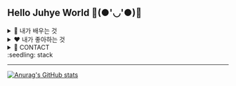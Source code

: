 ## Hello Juhye World 🌻(●'◡'●)🌻

<details>
<summary>
  👀 내가 배우는 것
</summary>
  <br>
  
![](https://img.shields.io/badge/HTML-239120?style=for-the-badge&logo=html5&logoColor=white)
![](https://img.shields.io/badge/JavaScript-F7DF1E?style=for-the-badge&logo=JavaScript&logoColor=white)
![](https://img.shields.io/badge/C%23-239120?style=for-the-badge&logo=c-sharp&logoColor=white)
![](https://img.shields.io/badge/Python-3776AB?style=for-the-badge&logo=python&logoColor=white)
</details>

<details>
<summary>
  ❤ 내가 좋아하는 것
    
</summary>
  <br>
  
  ![](https://img.shields.io/badge/Netflix-E50914?style=for-the-badge&logo=netflix&logoColor=white)
  ![](https://img.shields.io/badge/YouTube-FF0000?style=for-the-badge&logo=youtube&logoColor=white)
</details>

<details>
<summary>
  📱 CONTACT
  
</summary>
  <br>

  ![GITHUB](https://img.shields.io/badge/GitHub-100000?style=for-the-badge&logo=github&logoColor=white)
  ![](https://img.shields.io/badge/Gmail-D14836?style=for-the-badge&logo=gmail&logoColor=white)
  ![](https://img.shields.io/badge/Instagram-E4405F?style=for-the-badge&logo=instagram&logoColor=white)
</details>



<div aling="center">
:seedling: stack </br>
<hr>

[![Anurag's GitHub stats](https://github-readme-stats.vercel.app/api?username=JUHYE0925)](https://github.com/anuraghazra/github-readme-stats)




<!--
**JUHYE0925/JUHYE0925** is a ✨ _special_ ✨ repository because its `README.md` (this file) appears on your GitHub profile.

Here are some ideas to get you started:

- 🔭 I’m currently working on ...
- 🌱 I’m currently learning ...
- 👯 I’m looking to collaborate on ...
- 🤔 I’m looking for help with ...
- 💬 Ask me about ...
- 📫 How to reach me: ...
- 😄 Pronouns: ...
- ⚡ Fun fact: ...
-->
